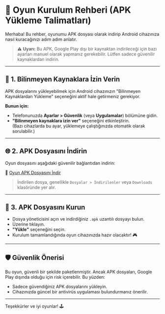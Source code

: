 # 📱 Oyun Kurulum Rehberi (APK Yükleme Talimatları)

Merhaba! Bu rehber, oyunumu APK dosyası olarak indirip Android cihazınıza nasıl kuracağınızı adım adım anlatır.  

> ⚠️ **Uyarı:** Bu APK, Google Play dışı bir kaynaktan indirileceği için bazı ayarları manuel olarak yapmanız gerekebilir. Lütfen sadece güvenilir kaynaklardan indirin.

---

## 🔧 1. Bilinmeyen Kaynaklara İzin Verin

APK dosyalarını yükleyebilmek için Android cihazınızın "Bilinmeyen Kaynaklardan Yükleme" seçeneğini aktif hale getirmeniz gerekiyor.

**Bunun için:**
- Telefonunuzda **Ayarlar > Güvenlik** (veya **Uygulamalar**) bölümüne gidin.
- **"Bilinmeyen kaynaklara izin ver"** seçeneğini etkinleştirin.  
  (Bazı cihazlarda bu ayar, yüklemeye çalıştığınızda otomatik olarak sorulabilir.)

---

## 🌐 2. APK Dosyasını İndirin

Oyun dosyasını aşağıdaki güvenilir bağlantıdan indirin:

🔗 [Oyun APK Dosyasını İndir](https://github.com/ahmetdag34/Ar-projesi-)

> İndirilen dosya, genellikle `Dosyalar > İndirilenler` veya `Downloads` klasöründe yer alır.

---

## 📂 3. APK Dosyasını Kurun

- Dosya yöneticisini açın ve indirdiğiniz `.apk` uzantılı dosyayı bulun.
- Üzerine tıklayın.
- **"Yükle"** seçeneğini seçin.
- Kurulum tamamlandığında oyun cihazınızda hazır olacaktır! 🎮

---

## 🛡️ Güvenlik Önerisi

Bu oyun, güvenli bir şekilde paketlenmiştir. Ancak APK dosyaları, Google Play dışında olduğu için risk içerebilir. Bu yüzden:

- Sadece güvendiğiniz APK dosyalarını yükleyin.
- Cihazınızda güncel bir antivirüs uygulaması bulundurmanız önerilir.

---

Teşekkürler ve iyi oyunlar! 🕹️
